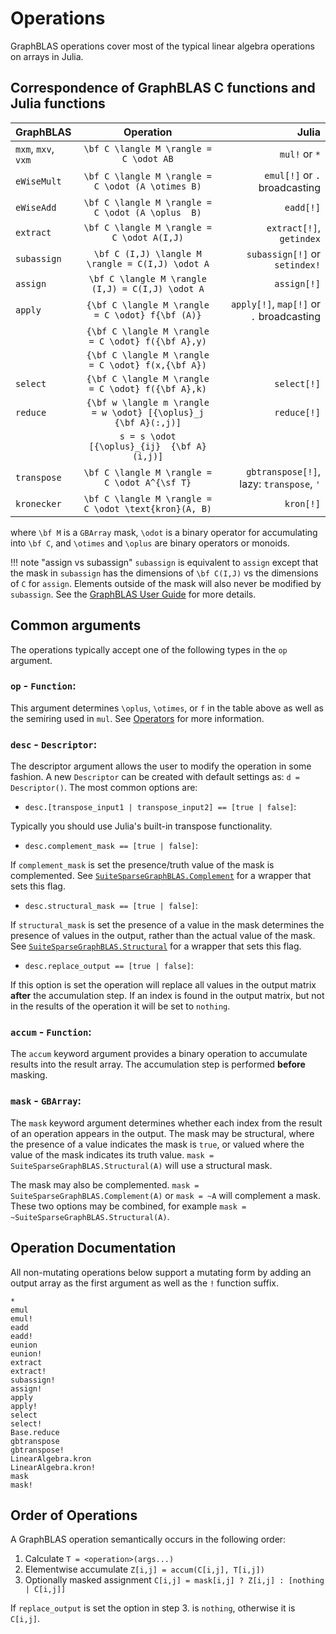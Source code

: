 # Operations

GraphBLAS operations cover most of the typical linear algebra operations on arrays in Julia.

## Correspondence of GraphBLAS C functions and Julia functions
| GraphBLAS           | Operation                                                        | Julia                                      |
|:--------------------|:---------------------------------------------------------------: |----------------------------------------:   |
|`mxm`, `mxv`, `vxm`  |``\bf C \langle M \rangle = C \odot AB``                          |`mul!` or `*`                             |
|`eWiseMult`          |``\bf C \langle M \rangle = C \odot (A \otimes B)``               |`emul[!]` or `.` broadcasting               |
|`eWiseAdd`           |``\bf C \langle M \rangle = C \odot (A \oplus  B)``               |`eadd[!]`                                   |
|`extract`            |``\bf C \langle M \rangle = C \odot A(I,J)``                      |`extract[!]`, `getindex`                    |
|`subassign`          |``\bf C (I,J) \langle M \rangle = C(I,J) \odot A``                |`subassign[!]` or `setindex!`               |
|`assign`             |``\bf C \langle M \rangle (I,J) = C(I,J) \odot A``                |`assign[!]`                                 |
|`apply`              |``{\bf C \langle M \rangle = C \odot} f{\bf (A)}``                |`apply[!]`, `map[!]` or `.` broadcasting    |
|                     |``{\bf C \langle M \rangle = C \odot} f({\bf A},y)``              |                                            |
|                     |``{\bf C \langle M \rangle = C \odot} f(x,{\bf A})``              |                                            |
|`select`             |``{\bf C \langle M \rangle = C \odot} f({\bf A},k)``              |`select[!]`                                 |
|`reduce`             |``{\bf w \langle m \rangle = w \odot} [{\oplus}_j {\bf A}(:,j)]`` |`reduce[!]`                                 |
|                     |``s = s \odot [{\oplus}_{ij}  {\bf A}(i,j)]``                     |                                            |
|`transpose`          |``\bf C \langle M \rangle = C \odot A^{\sf T}``                   |`gbtranspose[!]`, lazy: `transpose`, `'`    |
|`kronecker`          |``\bf C \langle M \rangle = C \odot \text{kron}(A, B)``           |`kron[!]`                                   |


where ``\bf M`` is a `GBArray` mask, ``\odot`` is a binary operator for accumulating into ``\bf C``, and ``\otimes`` and ``\oplus`` are binary operators or monoids. 

!!! note "assign vs subassign"
    `subassign` is equivalent to `assign` except that the mask in `subassign` has the dimensions of ``\bf C(I,J)`` vs the dimensions of ``C`` for `assign`. Elements outside of the mask will also never be modified by `subassign`. See the [GraphBLAS User Guide](https://github.com/DrTimothyAldenDavis/GraphBLAS/blob/stable/Doc/GraphBLAS_UserGuide.pdf) for more details.

## Common arguments

The operations typically accept one of the following types in the `op` argument.

### `op` - `Function`:

This argument determines ``\oplus``, ``\otimes``, or ``f`` in the table above as well as the semiring used in `mul`. See [Operators](@ref) for more information.

### `desc` - `Descriptor`:

The descriptor argument allows the user to modify the operation in some fashion. A new `Descriptor` can be created with default settings as: `d = Descriptor()`. The most common options are:

- `desc.[transpose_input1 | transpose_input2] == [true | false]`:

Typically you should use Julia's built-in transpose functionality.

- `desc.complement_mask == [true | false]`: 

If `complement_mask` is set the presence/truth value of the mask is complemented. See [`SuiteSparseGraphBLAS.Complement`](@ref) for a wrapper that sets this flag.

- `desc.structural_mask == [true | false]`:
    
If `structural_mask` is set the presence of a value in the mask determines the presence of values in the output, rather than the actual value of the mask.
See [`SuiteSparseGraphBLAS.Structural`](@ref) for a wrapper that sets this flag.

- `desc.replace_output == [true | false]`:

If this option is set the operation will replace all values in the output matrix **after** the accumulation step. 
If an index is found in the output matrix, but not in the results of the operation it will be set to `nothing`. 


### `accum` - `Function`:

The `accum` keyword argument provides a binary operation to accumulate results into the result array. 
The accumulation step is performed **before** masking.

### `mask` - `GBArray`:

The `mask` keyword argument determines whether each index from the result of an operation appears in the output. 
The mask may be structural, where the presence of a value indicates the mask is `true`, or valued where the value of the mask indicates its truth value. `mask = SuiteSparseGraphBLAS.Structural(A)` will use a structural mask.

The mask may also be complemented. `mask = SuiteSparseGraphBLAS.Complement(A)` or `mask = ~A` will complement a mask. These two options may be combined, for example `mask = ~SuiteSparseGraphBLAS.Structural(A)`.


## Operation Documentation

All non-mutating operations below support a mutating form by adding an output array as the first argument as well as the `!` function suffix. 

```@docs
*
emul
emul!
eadd
eadd!
eunion
eunion!
extract
extract!
subassign!
assign!
apply
apply!
select
select!
Base.reduce
gbtranspose
gbtranspose!
LinearAlgebra.kron
LinearAlgebra.kron!
mask
mask!
```

## Order of Operations

A GraphBLAS operation semantically occurs in the following order:

1. Calculate `T = <operation>(args...)`
2. Elementwise accumulate `Z[i,j] = accum(C[i,j], T[i,j])`
3. Optionally masked assignment `C[i,j] = mask[i,j] ? Z[i,j] : [nothing | C[i,j]]`

If `replace_output` is set the option in step 3. is `nothing`, otherwise it is `C[i,j]`.
